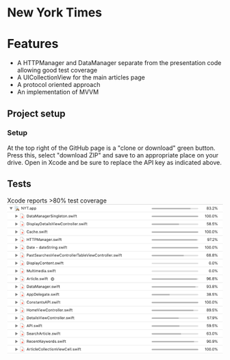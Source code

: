 # New York Times

# Features

  - A HTTPManager and DataManager separate from the presentation code allowing good test coverage
  - A UICollectionView for the main articles page
  - A protocol oriented approach
  - An implementation of MVVM

## Project setup
 ### Setup
At the top right of the GitHub page is a "clone or download" green button. Press this, select "download ZIP" and save to an appropriate place on your drive. Open in Xcode and be sure to replace the API key as indicated above.
## Tests
Xcode reports >80% test coverage
![alt text](https://github.com/stevencurtis/NewYorkTimes/blob/master/Images/Screenshot%202019-05-05%20at%2016.05.14.png)
